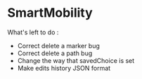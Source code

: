 # SmartMobility
What's left to do :
- Correct delete a marker bug
- Correct delete a path bug
- Change the way that savedChoice is set
- Make edits history JSON format
